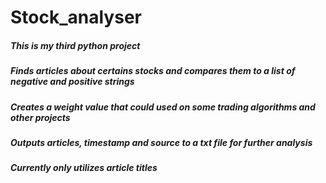 # Stock_analyser
##### This is my third python project
##### Finds articles about certains stocks and compares them to a list of negative and positive strings
##### Creates a weight value that could used on some trading algorithms and other projects
##### Outputs articles, timestamp and source to a txt file for further analysis
##### Currently only utilizes article titles
